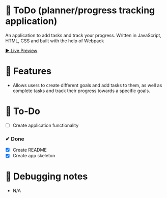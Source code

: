 # 🎨 ToDo (planner/progress tracking application)

An application to add tasks and track your progress. Written in JavaScript, HTML, CSS and built with the help of Webpack

[▶ Live Preview](https://petromirkolev.github.io/odin-todo/)

# 🚀 Features

- Allows users to create different goals and add tasks to them, as well as complete tasks and track their progress towards a specific goals.

# 🔨 To-Do

- [ ] Create application functionality

### ✔ Done

- [x] Create README
- [x] Create app skeleton

# 📖 Debugging notes

- N/A
